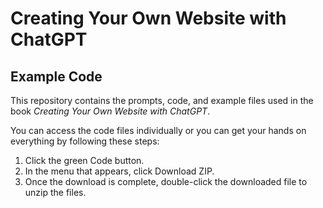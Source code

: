 # Creating Your Own Website with ChatGPT
## Example Code

This repository contains the prompts, code, and example files used in the book *Creating Your Own Website with ChatGPT*.

You can access the code files individually or you can get your hands on everything by following these steps:

1. Click the green Code button.
1. In the menu that appears, click Download ZIP.
1. Once the download is complete, double-click the downloaded file to unzip the files.
